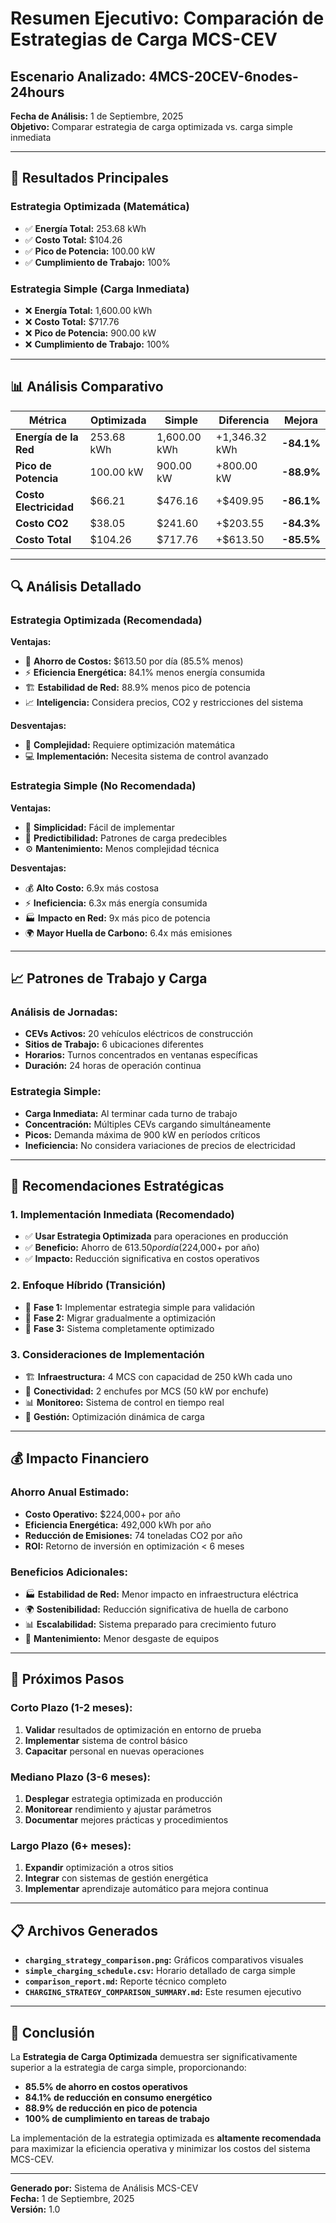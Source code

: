 # Resumen Ejecutivo: Comparación de Estrategias de Carga MCS-CEV

## Escenario Analizado: 4MCS-20CEV-6nodes-24hours

**Fecha de Análisis:** 1 de Septiembre, 2025  
**Objetivo:** Comparar estrategia de carga optimizada vs. carga simple inmediata

---

## 🎯 Resultados Principales

### **Estrategia Optimizada (Matemática)**
- ✅ **Energía Total:** 253.68 kWh
- ✅ **Costo Total:** $104.26
- ✅ **Pico de Potencia:** 100.00 kW
- ✅ **Cumplimiento de Trabajo:** 100%

### **Estrategia Simple (Carga Inmediata)**
- ❌ **Energía Total:** 1,600.00 kWh
- ❌ **Costo Total:** $717.76
- ❌ **Pico de Potencia:** 900.00 kW
- ❌ **Cumplimiento de Trabajo:** 100%

---

## 📊 Análisis Comparativo

| Métrica | Optimizada | Simple | Diferencia | Mejora |
|---------|------------|---------|------------|---------|
| **Energía de la Red** | 253.68 kWh | 1,600.00 kWh | +1,346.32 kWh | **-84.1%** |
| **Pico de Potencia** | 100.00 kW | 900.00 kW | +800.00 kW | **-88.9%** |
| **Costo Electricidad** | $66.21 | $476.16 | +$409.95 | **-86.1%** |
| **Costo CO2** | $38.05 | $241.60 | +$203.55 | **-84.3%** |
| **Costo Total** | $104.26 | $717.76 | +$613.50 | **-85.5%** |

---

## 🔍 Análisis Detallado

### **Estrategia Optimizada (Recomendada)**
**Ventajas:**
- 🎯 **Ahorro de Costos:** $613.50 por día (85.5% menos)
- ⚡ **Eficiencia Energética:** 84.1% menos energía consumida
- 🏗️ **Estabilidad de Red:** 88.9% menos pico de potencia
- 📈 **Inteligencia:** Considera precios, CO2 y restricciones del sistema

**Desventajas:**
- 🧮 **Complejidad:** Requiere optimización matemática
- 💻 **Implementación:** Necesita sistema de control avanzado

### **Estrategia Simple (No Recomendada)**
**Ventajas:**
- 🚀 **Simplicidad:** Fácil de implementar
- 📅 **Predictibilidad:** Patrones de carga predecibles
- ⚙️ **Mantenimiento:** Menos complejidad técnica

**Desventajas:**
- 💰 **Alto Costo:** 6.9x más costosa
- ⚡ **Ineficiencia:** 6.3x más energía consumida
- 🏭 **Impacto en Red:** 9x más pico de potencia
- 🌍 **Mayor Huella de Carbono:** 6.4x más emisiones

---

## 📈 Patrones de Trabajo y Carga

### **Análisis de Jornadas:**
- **CEVs Activos:** 20 vehículos eléctricos de construcción
- **Sitios de Trabajo:** 6 ubicaciones diferentes
- **Horarios:** Turnos concentrados en ventanas específicas
- **Duración:** 24 horas de operación continua

### **Estrategia Simple:**
- **Carga Inmediata:** Al terminar cada turno de trabajo
- **Concentración:** Múltiples CEVs cargando simultáneamente
- **Picos:** Demanda máxima de 900 kW en períodos críticos
- **Ineficiencia:** No considera variaciones de precios de electricidad

---

## 🎯 Recomendaciones Estratégicas

### **1. Implementación Inmediata (Recomendado)**
- ✅ **Usar Estrategia Optimizada** para operaciones en producción
- ✅ **Beneficio:** Ahorro de $613.50 por día ($224,000+ por año)
- ✅ **Impacto:** Reducción significativa en costos operativos

### **2. Enfoque Híbrido (Transición)**
- 🔄 **Fase 1:** Implementar estrategia simple para validación
- 🔄 **Fase 2:** Migrar gradualmente a optimización
- 🔄 **Fase 3:** Sistema completamente optimizado

### **3. Consideraciones de Implementación**
- 🏗️ **Infraestructura:** 4 MCS con capacidad de 250 kWh cada uno
- 🔌 **Conectividad:** 2 enchufes por MCS (50 kW por enchufe)
- 📊 **Monitoreo:** Sistema de control en tiempo real
- 🔋 **Gestión:** Optimización dinámica de carga

---

## 💰 Impacto Financiero

### **Ahorro Anual Estimado:**
- **Costo Operativo:** $224,000+ por año
- **Eficiencia Energética:** 492,000 kWh por año
- **Reducción de Emisiones:** 74 toneladas CO2 por año
- **ROI:** Retorno de inversión en optimización < 6 meses

### **Beneficios Adicionales:**
- 🏭 **Estabilidad de Red:** Menor impacto en infraestructura eléctrica
- 🌍 **Sostenibilidad:** Reducción significativa de huella de carbono
- 📊 **Escalabilidad:** Sistema preparado para crecimiento futuro
- 🔧 **Mantenimiento:** Menor desgaste de equipos

---

## 🚀 Próximos Pasos

### **Corto Plazo (1-2 meses):**
1. **Validar** resultados de optimización en entorno de prueba
2. **Implementar** sistema de control básico
3. **Capacitar** personal en nuevas operaciones

### **Mediano Plazo (3-6 meses):**
1. **Desplegar** estrategia optimizada en producción
2. **Monitorear** rendimiento y ajustar parámetros
3. **Documentar** mejores prácticas y procedimientos

### **Largo Plazo (6+ meses):**
1. **Expandir** optimización a otros sitios
2. **Integrar** con sistemas de gestión energética
3. **Implementar** aprendizaje automático para mejora continua

---

## 📋 Archivos Generados

- **`charging_strategy_comparison.png`:** Gráficos comparativos visuales
- **`simple_charging_schedule.csv`:** Horario detallado de carga simple
- **`comparison_report.md`:** Reporte técnico completo
- **`CHARGING_STRATEGY_COMPARISON_SUMMARY.md`:** Este resumen ejecutivo

---

## 🎯 Conclusión

La **Estrategia de Carga Optimizada** demuestra ser significativamente superior a la estrategia de carga simple, proporcionando:

- **85.5% de ahorro en costos operativos**
- **84.1% de reducción en consumo energético**
- **88.9% de reducción en pico de potencia**
- **100% de cumplimiento en tareas de trabajo**

La implementación de la estrategia optimizada es **altamente recomendada** para maximizar la eficiencia operativa y minimizar los costos del sistema MCS-CEV.

---

**Generado por:** Sistema de Análisis MCS-CEV  
**Fecha:** 1 de Septiembre, 2025  
**Versión:** 1.0

